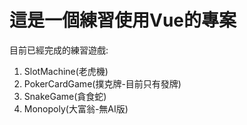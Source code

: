 # 這是一個練習使用Vue的專案

目前已經完成的練習遊戲:
1. SlotMachine(老虎機)
2. PokerCardGame(撲克牌-目前只有發牌)
3. SnakeGame(貪食蛇)
4. Monopoly(大富翁-無AI版)